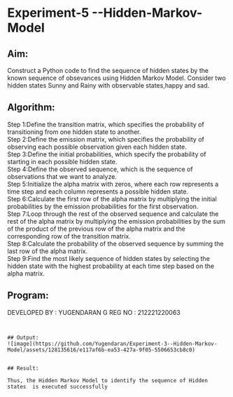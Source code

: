 # Experiment-5 --Hidden-Markov-Model

## Aim:
 Construct a Python code to find the sequence of hidden states by the known sequence of obsevances using Hidden Markov Model. Consider two hidden states Sunny and Rainy with observable states,happy and sad. 
## Algorithm:
Step 1:Define the transition matrix, which specifies the probability of transitioning from one hidden state to another.</br>
Step 2:Define the emission matrix, which specifies the probability of observing each possible observation given each hidden state.</br>
Step 3:Define the initial probabilities, which specify the probability of starting in each possible hidden state.</br>
Step 4:Define the observed sequence, which is the sequence of observations that we want to analyze.</br>
Step 5:Initialize the alpha matrix with zeros, where each row represents a time step and each column represents a possible hidden state.</br>
Step 6:Calculate the first row of the alpha matrix by multiplying the initial probabilities by the emission probabilities for the first observation.</br>
Step 7:Loop through the rest of the observed sequence and calculate the rest of the alpha matrix by multiplying the emission probabilities by the sum of the product of the previous row of the alpha matrix and the corresponding row of the transition matrix.</br>
Step 8:Calculate the probability of the observed sequence by summing the last row of the alpha matrix.</br>
Step 9:Find the most likely sequence of hidden states by selecting the hidden state with the highest probability at each time step based on the alpha matrix.</br>

##  Program:
DEVELOPED BY : YUGENDARAN G
REG NO : 212221220063
```


## Output:
![image](https://github.com/Yugendaran/Experiment-3--Hidden-Markov-Model/assets/128135616/e117af6b-ea53-427a-9f05-5506653cb8c0)


## Result:

Thus, the Hidden Markov Model to identify the sequence of Hidden states  is executed successfully 
